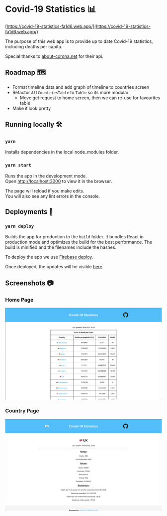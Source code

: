 # Covid-19 Statistics 📊

[https://covid-19-statistics-fa1d6.web.app/](https://covid-19-statistics-fa1d6.web.app/)

The purpose of this web app is to provide up to date Covid-19 statistics, including deaths per capita.

Special thanks to [about-corona.net](https://about-corona.net/documentation) for their api.

## Roadmap 🗺️

- Format timeline data and add graph of timeline to countries screen
- Refactor `AllCountriesTable` to `Table` so its more modular
  - Move get request to home screen, then we can re-use for favourites table
- Make it look pretty

## Running locally 🛠️

### `yarn`

Installs dependencies in the local node_modules folder.

### `yarn start`

Runs the app in the development mode.<br />
Open [http://localhost:3000](http://localhost:3000) to view it in the browser.

The page will reload if you make edits.<br />
You will also see any lint errors in the console.

## Deployments 🚀

### `yarn deploy`

Builds the app for production to the `build` folder. It bundles React in production mode and optimizes the build for the best performance. The build is minified and the filenames include the hashes.

To deploy the app we use [Firebase deploy](https://firebase.google.com/docs/hosting/deploying).

Once deployed, the updates will be visible [here](https://covid-19-statistics-fa1d6.web.app/).

## Screenshots 📷

### Home Page

![home](docs/home.png)

### Country Page

![home](docs/uk.png)
